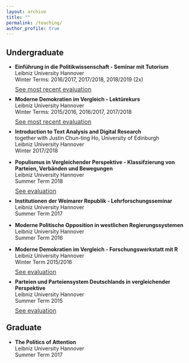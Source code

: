```yaml
---
layout: archive
title: ""
permalink: /teaching/
author_profile: true
---
```


Undergraduate
-- 

- <p><b>Einführung in die Politikwissenschaft - Seminar mit Tutorium</b><br>
  Leibniz University Hannover<br>
  Winter Terms: 2016/2017, 2017/2018, 2018/2019 (2x)<br>
  <p style="line-height: .5;" align="left"><span style="font-size: small;"><a style="line-height: .5;" href="http://phimeyer.github.io/files/WS18_19-Einführung_in_die_Politische_Wissenschaft_(mit_Tutorium)_B.pdf"><span style="color: #333333;"><span style="font-size: medium;">See most recent evaluation</span></span></a></p>

- <p><b>Moderne Demokratien im Vergleich - Lektürekurs</b><br>
  Leibniz University Hannover<br>
  Winter Terms: 2015/2016, 2016/2017, 2017/2018<br>
  <p style="line-height: .5;" align="left"><span style="font-size: small;"><a style="line-height: .5;" href="http://phimeyer.github.io/files/_WS17_18-Moderne_Demokratien_im_Vergleich__Lektürekurs_(263999).pdf"><span style="color: #333333;"><span style="font-size: medium;">See most recent evaluation</span></span></a></p>

- <p><b>Introduction to Text Analysis and Digital Research</b><br>
  together with Justin Chun-ting Ho, University of Edinburgh<br>
  Leibniz University Hannover<br>
  Winter 2017/2018</p>

- <p><b>Populismus in Vergleichender Perspektive - Klassifzierung von Parteien, Verbänden und Bewegungen</b><br>
  Leibniz University Hannover<br>
  Summer Term 2018<br>
  <p style="line-height: .5;" align="left"><span style="font-size: small;"><a style="line-height: .5;" href="http://phimeyer.github.io/files/SS18-Klassifizierung_von_Parteien__Verbände_und_Bewegungen.pdf"><span style="color: #333333;"><span style="font-size: medium;">See evaluation</span></span></a></p>
  

- <p><b>Institutionen der Weimarer Republik - Lehrforschungsseminar</b><br>
  Leibniz University Hannover<br> 
  Summer Term 2017</p>

- <p><b>Moderne Politische Opposition in westlichen Regierungssystemen</b><br>
  Leibniz University Hannover<br>
  Summer Term 2016</p>

- <p><b>Moderne Demokratien im Vergleich - Forschungswerkstatt mit R</b><br>
  Leibniz University Hannover<br>
  Winter Term 2015/2016<br>
  <p style="line-height: .5;" align="left"><span style="font-size: small;"><a style="line-height: .5;" href="http://phimeyer.github.io/files/WS15_16-Moderne_Demokratien_im_Vergleich__Forschungswerkstatt.pdf"><span style="color: #333333;"><span style="font-size: medium;">See evaluation</span></span></a></p>
  
- <p><b>Parteien und Parteiensystem Deutschlands in vergleichender Perspektive</b><br>
  Leibniz University Hannover<br>
  Summer Term 2015<br>
  <p style="line-height: .5;" align="left"><span style="font-size: small;"><a style="line-height: .5;" href="http://phimeyer.github.io/files/SS15-Parteien_und_Parteiensystem_Deutschlands_in_vergleichender_Perspektive.pdf"><span style="color: #333333;"><span style="font-size: medium;">See evaluation</span></span></a></p>

Graduate
-- 
- <p><b>The Politics of Attention</b><br>
  Leibniz University Hannover<br>
  Summer Term 2017</p>
